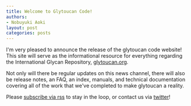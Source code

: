 ```yaml
---
title: Welcome to Glytoucan Code!
authors:
- Nobuyuki Aoki
layout: post
categories: posts
---
```


I'm very pleased to announce the release of the glytoucan code website!  This site will serve as the informational resource for everything regarding the International Glycan Repository, [glytoucan.org](http://www.glytoucan.org).

Not only will there be regular updates on this news channel, there will also be release notes, an FAQ, an index, manuals, and technical documentation covering all of the work that we've completed to make glytoucan a reality.

Please [subscribe via rss](/rss.xml) to stay in the loop, or contact us via [twitter](http://www.twitter.com/glytoucan)!
